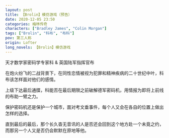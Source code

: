 ```yaml
---
layout: post
title: 【Brolin】模仿游戏（预告）
date: 2020-12-05 23:50
categories: 梅林传奇
characters: ["Bradley James", "Colin Morgan"]
tags: ["Brolin", "科布", "布科"]
pov: 第三人称
origin: Lofter
long_novels: 【Brolin】模仿游戏
---
```


天才数学家密码学专家科 & 英国陆军指挥官布

在炮火纷飞的二战背景下，在同性恋情被视为犯罪和精神疾病的二十世纪中叶，科布该怎样面对他们的感情。

上级下达最后通牒，科能否在最后期限之前破解德军密码机，用情报为即将上前线的布助一臂之力。

保护密码机还是保护一个城市，面对考文垂事件，每个人又会在各自的位置上做出怎样的选择。

直到最后的最后，那个长久杳无音讯的人是否还会回到这个地方赴一个未竟之约，而那另一个人又是否仍会默默在原地等他。
